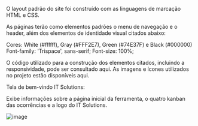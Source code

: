 O layout padrão do site foi construído com as linguagens de marcação HTML e CSS.

As páginas terão como elementos padrões o menu de navegação e o header, além dos elementos de identidade visual citados abaixo:

Cores: White (#ffffff), Gray (#FFF2E7), Green (#74E37F) e Black (#000000)
Font-family: 'Trispace', sans-serif;
Font-size: 100%;

O código utilizado para a construção dos elementos citados, incluindo a responsividade, pode ser consultado aqui. As imagens e ícones utilizados no projeto estão disponíveis aqui.

Tela de bem-vindo IT Solutions:

Exibe informações sobre a página inicial da ferramenta, o quatro kanban das ocorrências e a logo do IT Solutions.

![image](https://github.com/ICEI-PUC-Minas-PMV-ADS/pmv-ads-2023-2-e1-proj-web-t5-it-solutions/assets/136030209/6a558be8-bd99-47d7-8092-6cac0ae8cf23)
